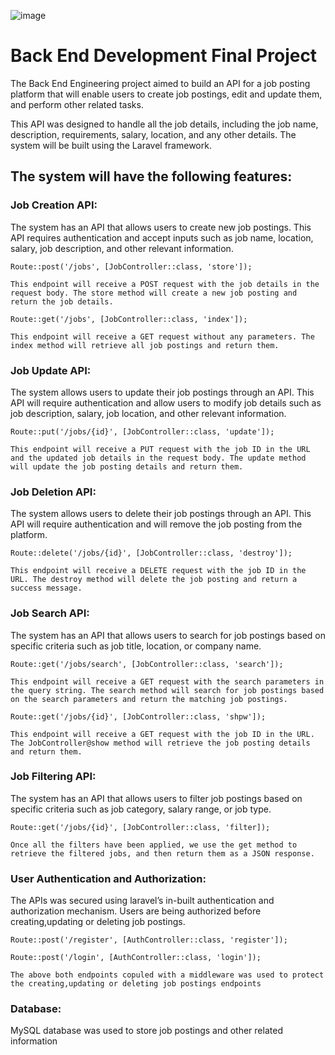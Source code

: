 ![image](https://user-images.githubusercontent.com/68809636/224562326-bab040f7-2c2c-447c-a9dc-2fcc8b6134a6.png)

# Back End Development Final Project

The Back End Engineering project aimed to build an API for a job posting platform that will
enable users to create job postings, edit and update them, and perform other related tasks.

This API was designed to handle all the job details, including the job name, description,
requirements, salary, location, and any other details. The system will be built using the Laravel framework.

## The system will have the following features:

### Job Creation API:
The system has an API that allows users to create new job
postings. This API requires authentication and accept inputs such as job name, location,
salary, job description, and other relevant information.

    Route::post('/jobs', [JobController::class, 'store']);

    This endpoint will receive a POST request with the job details in the request body. The store method will create a new job posting and return the job details.

    Route::get('/jobs', [JobController::class, 'index']);

    This endpoint will receive a GET request without any parameters. The index method will retrieve all job postings and return them.

### Job Update API: 
The system allows users to update their job postings through an API.
This API will require authentication and allow users to modify job details such as job
description, salary, job location, and other relevant information.

    Route::put('/jobs/{id}', [JobController::class, 'update']);

    This endpoint will receive a PUT request with the job ID in the URL and the updated job details in the request body. The update method will update the job posting details and return them.

### Job Deletion API: 
The system allows users to delete their job postings through an API.
This API will require authentication and will remove the job posting from the platform. 

    Route::delete('/jobs/{id}', [JobController::class, 'destroy']);

    This endpoint will receive a DELETE request with the job ID in the URL. The destroy method will delete the job posting and return a success message.

### Job Search API:
The system has an API that allows users to search for job postings
based on specific criteria such as job title, location, or company name.

    Route::get('/jobs/search', [JobController::class, 'search']);

    This endpoint will receive a GET request with the search parameters in the query string. The search method will search for job postings based on the search parameters and return the matching job postings.

    Route::get('/jobs/{id}', [JobController::class, 'shpw']);

    This endpoint will receive a GET request with the job ID in the URL. The JobController@show method will retrieve the job posting details and return them.

### Job Filtering API:
The system has an API that allows users to filter job postings
based on specific criteria such as job category, salary range, or job type.

    Route::get('/jobs/{id}', [JobController::class, 'filter]);

    Once all the filters have been applied, we use the get method to retrieve the filtered jobs, and then return them as a JSON response.

### User Authentication and Authorization:
The APIs was secured using laravel’s in-built
authentication and authorization mechanism. Users are being authorized before creating,updating or deleting job postings.

    Route::post('/register', [AuthController::class, 'register']);

    Route::post('/login', [AuthController::class, 'login']);

    The above both endpoints copuled with a middleware was used to protect the creating,updating or deleting job postings endpoints

### Database:
MySQL database was used to store job postings and other related information
